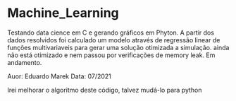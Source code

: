 # Machine_Learning

Testando data cience em C e gerando gráficos em Phyton. A partir dos dados resolvidos foi calculado um modelo através de regressão linear de funções multivariaveis para gerar uma solução otimizada a simulação. ainda não está otimizado e nem passou por verificações de memory leak. Em andamento.

Auor: Eduardo Marek
Data: 07/2021

Irei melhorar o algoritmo deste código, talvez mudá-lo para python
